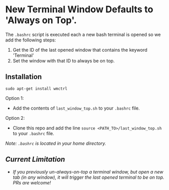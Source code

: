# New Terminal Window Defaults to 'Always on Top'.

The `.bashrc` script is executed each a new bash terminal is opened so we add the following steps:
1. Get the ID of the last opened window that contains the keyword 'Terminal'
2. Set the window with that ID to always be on top.

## Installation
`sudo apt-get install wmctrl`

Option 1:
- Add the contents of `last_window_top.sh` to your `.bashrc` file.

Option 2:
- Clone this repo and add the line `source <PATH_TO>/last_window_top.sh` to your `.bashrc` file.

<i>Note: `.bashrc` is located in your home directory.
## Current Limitation
- If you previously <i>un-always-on-top</i> a terminal window, but open a new tab (in any window), it will trigger the last opened terminal to be on top. PRs are welcome!
